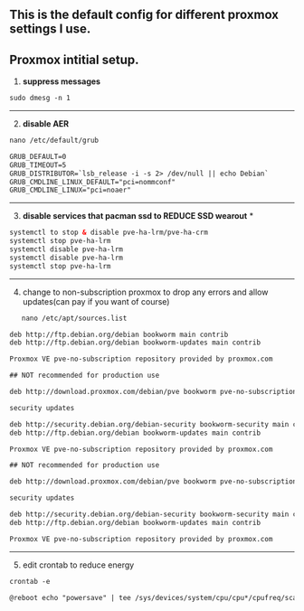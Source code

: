 ## This is the default config for different proxmox settings I use.

## Proxmox intitial setup.

1. **suppress messages**

```xml
sudo dmesg -n 1
```

---

2. **disable AER**

```xml
nano /etc/default/grub
```

```xml
GRUB_DEFAULT=0 
GRUB_TIMEOUT=5
GRUB_DISTRIBUTOR=`lsb_release -i -s 2> /dev/null || echo Debian`
GRUB_CMDLINE_LINUX_DEFAULT="pci=nommconf"
GRUB_CMDLINE_LINUX="pci=noaer"
```

---

3. **disable services that pacman ssd to REDUCE SSD wearout** *

```xml
systemctl to stop & disable pve-ha-lrm/pve-ha-crm 
systemctl stop pve-ha-lrm
systemctl disable pve-ha-lrm
systemctl disable pve-ha-lrm
systemctl stop pve-ha-lrm
```

---

4. change to non-subscription proxmox to drop any errors and allow updates(can pay if you want of course)

```xml
   nano /etc/apt/sources.list
```

```xml
deb http://ftp.debian.org/debian bookworm main contrib
deb http://ftp.debian.org/debian bookworm-updates main contrib

Proxmox VE pve-no-subscription repository provided by proxmox.com

## NOT recommended for production use

deb http://download.proxmox.com/debian/pve bookworm pve-no-subscription

security updates

deb http://security.debian.org/debian-security bookworm-security main contribdeb http://ftp.debian.org/debian bookworm main contrib
deb http://ftp.debian.org/debian bookworm-updates main contrib

Proxmox VE pve-no-subscription repository provided by proxmox.com

## NOT recommended for production use

deb http://download.proxmox.com/debian/pve bookworm pve-no-subscription

security updates

deb http://security.debian.org/debian-security bookworm-security main contribdeb http://ftp.debian.org/debian bookworm main contrib
deb http://ftp.debian.org/debian bookworm-updates main contrib

Proxmox VE pve-no-subscription repository provided by proxmox.com
```

---

5. edit crontab to reduce energy

```xml
crontab -e
```

```xml
@reboot echo "powersave" | tee /sys/devices/system/cpu/cpu*/cpufreq/scaling_governor
```

